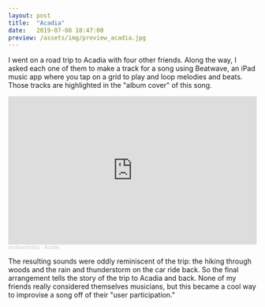 ```yaml
---
layout: post
title:  "Acadia"
date:   2019-07-08 18:47:00
preview: /assets/img/preview_acadia.jpg
---
```


I went on a road trip to Acadia with four other friends. Along the way, I asked each one of them to make a track for a song using Beatwave, an iPad music app where you tap on a grid to play and loop melodies and beats. Those tracks are highlighted in the "album cover" of this song.

<iframe width="100%" height="300" scrolling="no" frameborder="no" allow="autoplay" src="https://w.soundcloud.com/player/?url=https%3A//api.soundcloud.com/tracks/648252463&color=%23ff5500&auto_play=false&hide_related=false&show_comments=true&show_user=true&show_reposts=false&show_teaser=true&visual=true"></iframe><div style="font-size: 10px; color: #cccccc;line-break: anywhere;word-break: normal;overflow: hidden;white-space: nowrap;text-overflow: ellipsis; font-family: Interstate,Lucida Grande,Lucida Sans Unicode,Lucida Sans,Garuda,Verdana,Tahoma,sans-serif;font-weight: 100;"><a href="https://soundcloud.com/studioashobby" title="studioashobby" target="_blank" style="color: #cccccc; text-decoration: none;">studioashobby</a> · <a href="https://soundcloud.com/studioashobby/acadia" title="Acadia" target="_blank" style="color: #cccccc; text-decoration: none;">Acadia</a></div>

The resulting sounds were oddly reminiscent of the trip: the hiking through woods and the rain and thunderstorm on the car ride back. So the final arrangement tells the story of the trip to Acadia and back. None of my friends really considered themselves musicians, but this became a cool way to improvise a song off of their "user participation."
